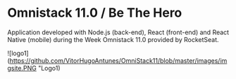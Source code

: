 # Omnistack 11.0 / Be The Hero

Application developed with Node.js (back-end), React (front-end) and React Native (mobile) during the Week Omnistack 11.0 provided by RocketSeat.

![logo1](https://github.com/VitorHugoAntunes/OmniStack11/blob/master/images/imgsite.PNG "Logo1)


